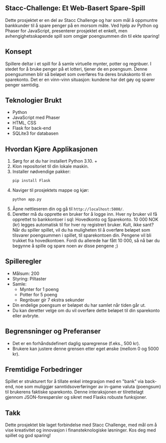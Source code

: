 ## Stacc-Challenge: Et Web-Basert Spare-Spill
Dette prosjektet er en del av Stacc Challenge og har som mål å oppmuntre bankkunder til å spare penger på en morsom måte. Ved hjelp av Python og Phaser for JavaScript, presenterer prosjektet et enkelt, men avhengighetsskapende spill som omgjør poengsummen din til ekte sparing!

## Konsept
Spillere deltar i et spill for å samle virtuelle mynter, potter og regnbuer. I stedet for å bruke penger på et lotteri, tjener de en poengsum. Denne poengsummen blir så beløpet som overføres fra deres brukskonto til en sparekonto. Det er en vinn-vinn situasjon: kundene har det gøy og sparer penger samtidig.

## Teknologier Brukt
- Python
- JavaScript med Phaser
- HTML, CSS
- Flask for back-end
- SQLite3 for databasen

## Hvordan Kjøre Applikasjonen

1. Sørg for at du har installert Python 3.10. +
2. Klon repositoriet til din lokale maskin.
3. Installer nødvendige pakker:
   ```bash
   pip install Flask
   ```
4. Naviger til prosjektets mappe og kjør:
   ```bash
   python app.py
   ```
5. Åpne nettleseren din og gå til `http://localhost:5000/`.
6. Deretter må du opprette en bruker for å logge inn.
Hver ny bruker vil få opprettet to bankkontoer i sql: Hovedkonto og Sparekonto.
10 000 NOK (kr) legges automatisk til for hver ny registrert bruker. Kult, ikke sant?
Når du spiller spillet, vil du ha muligheten til å overføre beløpet som tilsvarer poengsummen i spillet, til sparekontoen din. Pengene vil bli trukket fra hovedkontoen. Fordi du allerede har fått 10 000, så nå bør du begynne å spille og spare noen av disse pengene ;)

## Spilleregler
- Målsum: 200
- Styring: Piltaster
- Samle:
  - Mynter for 1 poeng
  - Potter for 5 poeng
  - Regnbuer gir 7 ekstra sekunder
- Din endelige poengsum er beløpet du har samlet når tiden går ut.
- Du kan deretter velge om du vil overføre dette beløpet til din sparekonto eller avbryte.

## Begrensninger og Preferanser
- Det er en forhåndsdefinert daglig sparegrense (f.eks., 500 kr).
- Brukere kan justere denne grensen etter eget ønske (mellom 0 og 5000 kr).
  
## Fremtidige Forbedringer
Spillet er strukturert for å tillate enkel integrasjon med en "bank" via back-end, noe som muliggjør sanntidsoverføringer av in-game valuta (poengsum) til brukerens faktiske sparekonto. Denne interaksjonen er tilrettelagt gjennom JSON-forespørsler og sikret med Flasks robuste funksjoner.

## Takk
Dette prosjektet ble laget forbindelse med Stacc Challenge, med mål om å vise kreativitet og innovasjon i finansteknologiske løsninger. Kos deg med spillet og god sparing!
